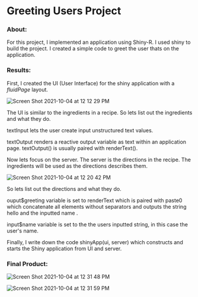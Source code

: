 # Greeting Users Project
### About: 

For this project, I implemented an application using Shiny-R. I used shiny to build the project. I created a simple code to greet the user thats on the application.

### Results:

First, I created the UI (User Interface) for the shiny application with a *fluidPage* layout.

![Screen Shot 2021-10-04 at 12 12 29 PM](https://user-images.githubusercontent.com/89553126/135894685-1d8ca136-fbf0-4bcf-8536-352b356619b1.png)

The UI is similar to the ingredients in a recipe. So lets list out the ingredients and what they do.

textInput lets the user create input unstructured text values.

textOutput renders a reactive output variable as text within an application page. textOutput() is usually paired with renderText().
 
Now lets focus on the server. The server is the directions in the recipe. The ingredients will be used as the directions describes them.

![Screen Shot 2021-10-04 at 12 20 42 PM](https://user-images.githubusercontent.com/89553126/135895807-3223a863-c351-4958-809a-481c219a9a08.png)

So lets list out the directions and what they do.

ouput$greeting variable is set to renderText which is paired with paste0 which concatenate all elements without separators and outputs the string hello and the inputted name .

input$name variable is set to the the users inputted string, in this case the user's name.

Finally, I write down the code shinyApp(ui, server) which constructs and starts the Shiny application from UI and server.

### Final Product:

![Screen Shot 2021-10-04 at 12 31 48 PM](https://user-images.githubusercontent.com/89553126/135897299-c6fbacd5-c50f-4784-9ffd-fe42d3cb5158.png)

![Screen Shot 2021-10-04 at 12 31 59 PM](https://user-images.githubusercontent.com/89553126/135897300-3dd45cfd-2e50-496d-b0ab-a363c8377c5c.png)
